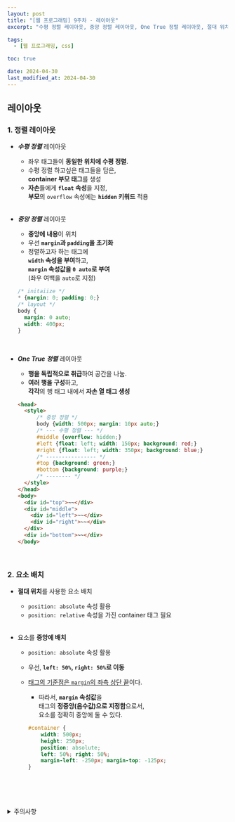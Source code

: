 ```yaml
---
layout: post
title: "[웹 프로그래밍] 9주차 - 레이아웃"
excerpt: "수평 정렬 레이아웃, 중앙 정렬 레이아웃, One True 정렬 레이아웃, 절대 위치 요소 배치, 중앙 요소 배치"

tags:
  - [웹 프로그래밍, css]

toc: true

date: 2024-04-30
last_modified_at: 2024-04-30
---
```

## 레이아웃
### 1. 정렬 레이아웃
- ***수평 정렬*** 레이아웃
  - 좌우 태그들이 **동일한 위치에 수평 정렬**.
  - 수평 정렬 하고싶은 태그들을 담은,  
  **container 부모 태그**를 생성
  - **자손**들에게 **`float` 속성**을 지정,  
  **부모**의 `overflow` 속성에는 **`hidden` 키워드** 적용  
  <br>

- ***중앙 정렬*** 레이아웃
  - **중앙에 내용**이 위치
  - 우선 **`margin`과 `padding`을 초기화**  
  - 정렬하고자 하는 태그에  
  **`width` 속성을 부여**하고,  
  **`margin` 속성값을 `0 auto`로 부여**  
  (좌우 여백을 `auto`로 지정)  

  ```css
  /* initaiize */
  * {margin: 0; padding: 0;}
  /* layout */
  body {
    margin: 0 auto;
    width: 400px;
  }
  ```

  <br>

- ***One True 정렬*** 레이아웃
  - **행을 독립적으로 취급**하여 공간을 나눔.  
  - **여러 행을 구성**하고,  
  **각각**의 행 태그 내에서 **자손 열 태그 생성**  
  
  ```html
  <head>
    <style>
        /* 중앙 정렬 */
        body {width: 500px; margin: 10px auto;}
        /* --- 수평 정렬 --- */
        #middle {overflow: hidden;}
        #left {float: left; width: 150px; background: red;}
        #right {float: left; width: 350px; background: blue;}
        /* ---------------- */
        #top {background: green;}
        #bottom {background: purple;}
        /* -------- */
    </style>
  </head>
  <body>
    <div id="top">~~</div>
    <div id="middle">
      <div id="left">~~</div>
      <div id="right">~~</div>
    </div>
    <div id="bottom">~~</div>
  </body>
  ```  

  <br>

### 2. 요소 배치
- **절대 위치**를 사용한 요소 배치
  - `position: absolute` 속성 활용
  - `position: relative` 속성을 가진 container 태그 필요  
  <br>

- 요소를 **중앙에 배치**
  - `position: absolute` 속성 활용
  - 우선, **`left: 50%`, `right: 50%`로 이동**
  - <u>태그의 기준점은 `margin`의 좌측 상단 끝</u>이다.  
    - 따라서, **`margin` 속성값**을  
    태그의 **정중앙(음수값)으로 지정함**으로서,  
    요소를 정확히 중앙에 둘 수 있다.  

    ```css
    #container {
        width: 500px;
        height: 250px;
        position: absolute;
        left: 50%; right: 50%;
        margin-left: -250px; margin-top: -125px;
    }
    ```

<br>
<br>
<br>
<br>
<details>
<summary>주의사항</summary>
<div markdown="1">

이 포스팅은 강원대학교 김아욱 교수님의 웹 프로그래밍 수업을 들으며 내용을 정리 한 것입니다.  
수업 내용에 대한 저작권은 교수님께 있으니,  
다른 곳으로의 무분별한 내용 복사를 자제해 주세요.

</div>
</details> 